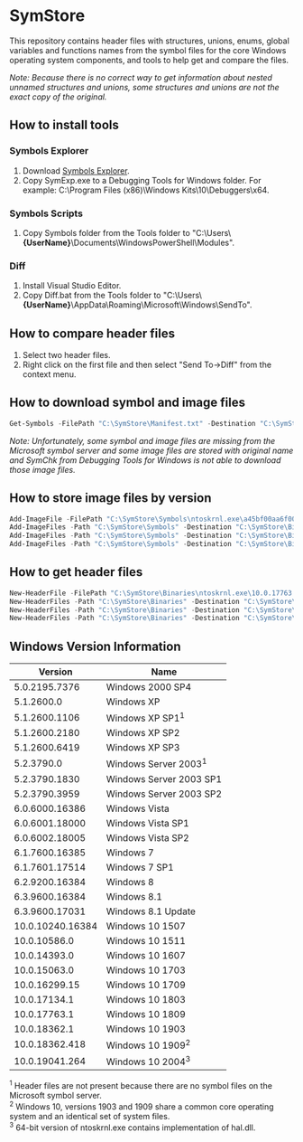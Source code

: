 # SymStore

This repository contains header files with structures, unions, enums, global variables and functions names from the symbol files for the core Windows operating system components, and tools to help get and compare the files.

*Note: Because there is no correct way to get information about nested unnamed structures and unions, some structures and unions are not the exact copy of the original.*

## How to install tools

### Symbols Explorer

1. Download [Symbols Explorer](http://www.andreybazhan.com/symexp.html).
2. Copy SymExp.exe to a Debugging Tools for Windows folder. For example: C:\Program Files (x86)\Windows Kits\10\Debuggers\x64.

### Symbols Scripts

1. Copy Symbols folder from the Tools folder to "C:\Users\\**{UserName}**\Documents\WindowsPowerShell\Modules".

### Diff

1. Install Visual Studio Editor.
2. Copy Diff.bat from the Tools folder to "C:\Users\\**{UserName}**\AppData\Roaming\Microsoft\Windows\SendTo".

## How to compare header files

1. Select two header files.
2. Right click on the first file and then select "Send To->Diff" from the context menu.

## How to download symbol and image files

```powershell
Get-Symbols -FilePath "C:\SymStore\Manifest.txt" -Destination "C:\SymStore\Symbols"
```
*Note: Unfortunately, some symbol and image files are missing from the Microsoft symbol server and some image files are stored with original name and
SymChk from Debugging Tools for Windows is not able to download those image files.*

## How to store image files by version

```powershell
Add-ImageFile -FilePath "C:\SymStore\Symbols\ntoskrnl.exe\a45bf00aa6f000\ntoskrnl.exe" -Destination "C:\SymStore\Binaries"
Add-ImageFiles -Path "C:\SymStore\Symbols" -Destination "C:\SymStore\Binaries"
Add-ImageFiles -Path "C:\SymStore\Symbols" -Destination "C:\SymStore\Binaries" -Include *.exe
Add-ImageFiles -Path "C:\SymStore\Symbols" -Destination "C:\SymStore\Binaries" -Include hal*.dll
```

## How to get header files

```powershell
New-HeaderFile -FilePath "C:\SymStore\Binaries\ntoskrnl.exe\10.0.17763.316\x64\ntoskrnl.exe" -Destination "C:\SymStore\Include\ntoskrnl.exe"
New-HeaderFiles -Path "C:\SymStore\Binaries" -Destination "C:\SymStore\Include\ntoskrnl.exe" -Include nt*.exe
New-HeaderFiles -Path "C:\SymStore\Binaries" -Destination "C:\SymStore\Include\ntdll.dll" -Include ntdll.dll
New-HeaderFiles -Path "C:\SymStore\Binaries" -Destination "C:\SymStore\Include\hal.dll" -Include hal*.dll
```

## Windows Version Information

Version          | Name
---------------- |------------------------
5.0.2195.7376    | Windows 2000 SP4
5.1.2600.0       | Windows XP
5.1.2600.1106    | Windows XP SP1<sup>1</sup>
5.1.2600.2180    | Windows XP SP2
5.1.2600.6419    | Windows XP SP3
5.2.3790.0       | Windows Server 2003<sup>1</sup>
5.2.3790.1830    | Windows Server 2003 SP1
5.2.3790.3959    | Windows Server 2003 SP2
6.0.6000.16386   | Windows Vista
6.0.6001.18000   | Windows Vista SP1
6.0.6002.18005   | Windows Vista SP2
6.1.7600.16385   | Windows 7
6.1.7601.17514   | Windows 7 SP1
6.2.9200.16384   | Windows 8
6.3.9600.16384   | Windows 8.1
6.3.9600.17031   | Windows 8.1 Update
10.0.10240.16384 | Windows 10 1507
10.0.10586.0     | Windows 10 1511
10.0.14393.0     | Windows 10 1607
10.0.15063.0     | Windows 10 1703
10.0.16299.15    | Windows 10 1709
10.0.17134.1     | Windows 10 1803
10.0.17763.1     | Windows 10 1809
10.0.18362.1     | Windows 10 1903
10.0.18362.418   | Windows 10 1909<sup>2</sup>
10.0.19041.264   | Windows 10 2004<sup>3</sup>

<sup>1</sup> Header files are not present because there are no symbol files on the Microsoft symbol server.  
<sup>2</sup> Windows 10, versions 1903 and 1909 share a common core operating system and an identical set of system files.  
<sup>3</sup> 64-bit version of ntoskrnl.exe contains implementation of hal.dll.
